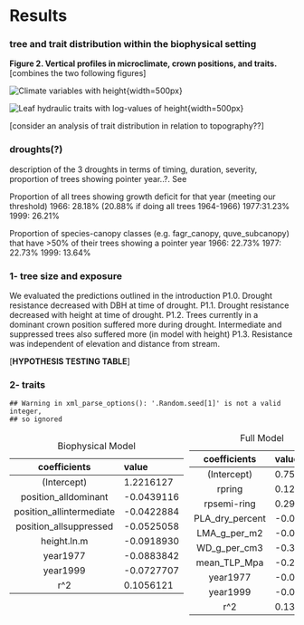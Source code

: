 

# Results

### tree and trait distribution within the biophysical setting

**Figure 2. Vertical profiles in microclimate, crown positions, and traits.**[combines the two following figures]

![Climate variables with height](tables_figures/NEON_vertical_profiles.png){width=500px} 

![Leaf hydraulic traits with log-values of height](tables_figures/traits_vs_traits.png){width=500px}

[consider an analysis of trait distribution in relation to topography??]

### droughts(?)
description of the 3 droughts in terms of timing, duration, severity, proportion of trees showing pointer year..?. See

Proportion of all trees showing growth deficit for that year (meeting our threshold)
1966: 28.18% (20.88% if doing all trees 1964-1966)
1977:31.23%
1999: 26.21%

Proportion of species-canopy classes (e.g. fagr_canopy, quve_subcanopy) that have >50% of their trees showing a pointer year
1966: 22.73%
1977: 22.73%
1999: 13.64%



### 1- tree size and exposure
We evaluated the predictions outlined in the introduction
P1.0. Drought resistance decreased with DBH at time of drought.
P1.1. Drought resistance decreased with height at time of drought.
P1.2. Trees currently in a dominant crown position suffered more during drought. Intermediate and suppressed trees also suffered more (in model with height)
P1.3. Resistance was independent of elevation and distance from stream.

[**HYPOTHESIS TESTING TABLE**]

### 2- traits




```
## Warning in xml_parse_options(): '.Random.seed[1]' is not a valid integer,
## so ignored
```

<table class="table" style="width: auto !important; float: left; margin-right: 10px;">
<caption>Biophysical Model</caption>
 <thead>
  <tr>
   <th style="text-align:center;"> coefficients </th>
   <th style="text-align:left;"> value </th>
  </tr>
 </thead>
<tbody>
  <tr>
   <td style="text-align:center;"> (Intercept) </td>
   <td style="text-align:left;"> 1.2216127 </td>
  </tr>
  <tr>
   <td style="text-align:center;"> position_alldominant </td>
   <td style="text-align:left;"> -0.0439116 </td>
  </tr>
  <tr>
   <td style="text-align:center;"> position_allintermediate </td>
   <td style="text-align:left;"> -0.0422884 </td>
  </tr>
  <tr>
   <td style="text-align:center;"> position_allsuppressed </td>
   <td style="text-align:left;"> -0.0525058 </td>
  </tr>
  <tr>
   <td style="text-align:center;"> height.ln.m </td>
   <td style="text-align:left;"> -0.0918930 </td>
  </tr>
  <tr>
   <td style="text-align:center;"> year1977 </td>
   <td style="text-align:left;"> -0.0883842 </td>
  </tr>
  <tr>
   <td style="text-align:center;"> year1999 </td>
   <td style="text-align:left;"> -0.0727707 </td>
  </tr>
  <tr>
   <td style="text-align:center;"> r^2 </td>
   <td style="text-align:left;"> 0.1056121 </td>
  </tr>
</tbody>
</table>

<table class="table" style="width: auto !important; margin-right: 0; margin-left: auto">
<caption>Full Model</caption>
 <thead>
  <tr>
   <th style="text-align:center;"> coefficients </th>
   <th style="text-align:left;"> value </th>
  </tr>
 </thead>
<tbody>
  <tr>
   <td style="text-align:center;"> (Intercept) </td>
   <td style="text-align:left;"> 0.7569236 </td>
  </tr>
  <tr>
   <td style="text-align:center;"> rpring </td>
   <td style="text-align:left;"> 0.1291659 </td>
  </tr>
  <tr>
   <td style="text-align:center;"> rpsemi-ring </td>
   <td style="text-align:left;"> 0.2920676 </td>
  </tr>
  <tr>
   <td style="text-align:center;"> PLA_dry_percent </td>
   <td style="text-align:left;"> -0.0097121 </td>
  </tr>
  <tr>
   <td style="text-align:center;"> LMA_g_per_m2 </td>
   <td style="text-align:left;"> -0.0049295 </td>
  </tr>
  <tr>
   <td style="text-align:center;"> WD_g_per_cm3 </td>
   <td style="text-align:left;"> -0.3062093 </td>
  </tr>
  <tr>
   <td style="text-align:center;"> mean_TLP_Mpa </td>
   <td style="text-align:left;"> -0.2853792 </td>
  </tr>
  <tr>
   <td style="text-align:center;"> year1977 </td>
   <td style="text-align:left;"> -0.0919863 </td>
  </tr>
  <tr>
   <td style="text-align:center;"> year1999 </td>
   <td style="text-align:left;"> -0.0804358 </td>
  </tr>
  <tr>
   <td style="text-align:center;"> r^2 </td>
   <td style="text-align:left;"> 0.1333869 </td>
  </tr>
</tbody>
</table>



